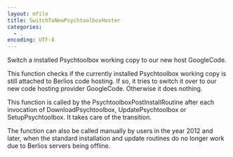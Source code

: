 ```yaml
---
layout: mfile
title: SwitchToNewPsychtoolboxHoster
categories:
  - .
encoding: UTF-8
---
```


Switch a installed Psychtoolbox working copy to our new host GoogleCode.

This function checks if the currently installed Psychtoolbox working copy
is still attached to Berlios code hosting. If so, it tries to switch it
over to our new code hosting provider GoogleCode. Otherwise it does
nothing.

This function is called by the PsychtoolboxPostInstallRoutine after each
invocation of DownloadPsychtoolbox, UpdatePsychtoolbox or SetupPsychtoolbox.
It takes care of the transition.

The function can also be called manually by users in the year 2012 and
later, when the standard installation and update routines do no longer
work due to Berlios servers being offline.
